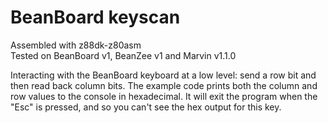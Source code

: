 # BeanBoard keyscan
Assembled with z88dk-z80asm  
Tested on BeanBoard v1, BeanZee v1 and Marvin v1.1.0

Interacting with the BeanBoard keyboard at a low level: send a row bit and then read back column bits. The example code prints both the column and row values to the console in hexadecimal. It will exit the program when the "Esc" is pressed, and so you can't see the hex output for this key.

